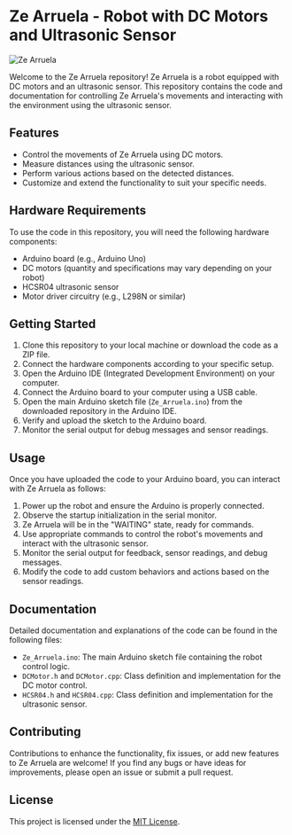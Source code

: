 # Ze Arruela - Robot with DC Motors and Ultrasonic Sensor

![Ze Arruela](robot_image.png)

Welcome to the Ze Arruela repository! Ze Arruela is a robot equipped with DC motors and an ultrasonic sensor. This repository contains the code and documentation for controlling Ze Arruela's movements and interacting with the environment using the ultrasonic sensor.

## Features

- Control the movements of Ze Arruela using DC motors.
- Measure distances using the ultrasonic sensor.
- Perform various actions based on the detected distances.
- Customize and extend the functionality to suit your specific needs.

## Hardware Requirements

To use the code in this repository, you will need the following hardware components:

- Arduino board (e.g., Arduino Uno)
- DC motors (quantity and specifications may vary depending on your robot)
- HCSR04 ultrasonic sensor
- Motor driver circuitry (e.g., L298N or similar)

## Getting Started

1. Clone this repository to your local machine or download the code as a ZIP file.
2. Connect the hardware components according to your specific setup.
3. Open the Arduino IDE (Integrated Development Environment) on your computer.
4. Connect the Arduino board to your computer using a USB cable.
5. Open the main Arduino sketch file (`Ze_Arruela.ino`) from the downloaded repository in the Arduino IDE.
6. Verify and upload the sketch to the Arduino board.
7. Monitor the serial output for debug messages and sensor readings.

## Usage

Once you have uploaded the code to your Arduino board, you can interact with Ze Arruela as follows:

1. Power up the robot and ensure the Arduino is properly connected.
2. Observe the startup initialization in the serial monitor.
3. Ze Arruela will be in the "WAITING" state, ready for commands.
4. Use appropriate commands to control the robot's movements and interact with the ultrasonic sensor.
5. Monitor the serial output for feedback, sensor readings, and debug messages.
6. Modify the code to add custom behaviors and actions based on the sensor readings.

## Documentation

Detailed documentation and explanations of the code can be found in the following files:

- `Ze_Arruela.ino`: The main Arduino sketch file containing the robot control logic.
- `DCMotor.h` and `DCMotor.cpp`: Class definition and implementation for the DC motor control.
- `HCSR04.h` and `HCSR04.cpp`: Class definition and implementation for the ultrasonic sensor.

## Contributing

Contributions to enhance the functionality, fix issues, or add new features to Ze Arruela are welcome! If you find any bugs or have ideas for improvements, please open an issue or submit a pull request.

## License

This project is licensed under the [MIT License](LICENSE).

